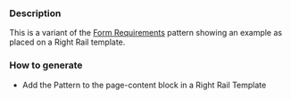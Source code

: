 ### Description
This is a variant of the [Form Requirements](./?p=organisms-form-requirements) pattern showing an example as placed on a Right Rail template.

### How to generate
* Add the Pattern to the page-content block in a Right Rail Template
